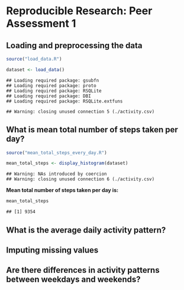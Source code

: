 # Reproducible Research: Peer Assessment 1


## Loading and preprocessing the data

```r
source("load_data.R")

dataset <- load_data()
```

```
## Loading required package: gsubfn
## Loading required package: proto
## Loading required package: RSQLite
## Loading required package: DBI
## Loading required package: RSQLite.extfuns
```

```
## Warning: closing unused connection 5 (./activity.csv)
```


## What is mean total number of steps taken per day?

```r
source("mean_total_steps_every_day.R")

mean_total_steps <- display_histogram(dataset)
```

```
## Warning: NAs introduced by coercion
## Warning: closing unused connection 6 (./activity.csv)
```

**Mean total number of steps taken per day is:** 

```r
mean_total_steps
```

```
## [1] 9354
```


## What is the average daily activity pattern?



## Imputing missing values



## Are there differences in activity patterns between weekdays and weekends?
